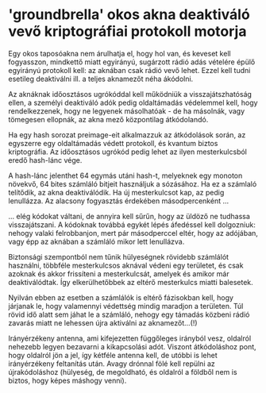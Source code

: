 # 'groundbrella' okos akna deaktiváló vevő kriptográfiai protokoll motorja

Egy okos taposóakna nem árulhatja el, hogy hol van, és keveset kell fogyasszon, mindkettő miatt egyirányú, sugárzott rádió adás vételére épülő egyirányú protokoll kell: az aknában csak rádió vevő lehet. Ezzel kell tudni esetileg deaktiválni ill. a teljes aknamezőt néha ákódolni.

Az aknáknak időosztásos ugrókóddal kell működniük a visszajátszhatóság ellen, a személyi deaktiváló adók pedig oldaltámadás védelemmel kell, hogy rendelkezzenek, hogy ne legyenek másolhatóak - de ha másolnák, vagy tömegesen ellopnák, az akna mező központilag átkódolandó.

Ha egy hash sorozat preimage-eit alkalmazzuk az átkódolások során, az egyszerre egy oldaltámadás védett protokoll, és kvantum biztos kriptográfia. Az időosztásos ugrókód pedig lehet az ilyen mesterkulcsból eredő hash-lánc vége.

A hash-lánc jelenthet 64 egymás utáni hash-t, melyeknek egy monoton növekvő, 64 bites számláló bitjeit használjuk a sózásához. Ha ez a számlaló telítődik, az akna deaktiválódik. Ha új mesterkulcsot kap, az pedig lenullázza. Az alacsony fogyasztás érdekében másodpercenként ...

... elég kódokat váltani, de annyira kell sűrűn, hogy az üldöző ne tudhassa visszajátszani. A kódoknak továbbá egykét lépés áfedéssel kell dolgozniuk: nehogy valaki felrobbanjon, mert pár másodperccel eltér, hogy az adójában, vagy épp az aknában a számláló mikor lett lenullázva.

Biztonsági szempontból nem tűnik hülyeségnek rövidebb számlálót használni, többféle mesterkulcsos aknával védeni egy területet, és csak azoknak és akkor frissíteni a mesterkulcsát, amelyek és amikor már deaktiválódtak. Így elkerülhetőbbek az eltérő mesterkulcs miatti balesetek.

Nyilván ebben az esetben a számlálók is eltérő fázisokban kell, hogy járjanak le, hogy valamennyi védettség mindig maradjon a területen. Túl rövid idő alatt sem jáhat le a számláló, nehogy egy támadás közbeni rádió zavarás miatt ne lehessen újra aktiválni az aknamezőt...(!)

Irányérzékeny antenna, ami kifejezetten függőleges irányból vesz, oldalról nehezebb legyen bezavarni a kikapcsolási adót. Viszont átkódoláshoz pont, hogy oldalról jön a jel, így kétféle antenna kell, de utóbbi is lehet irányérzékeny feltanítás után. Avagy drónnal fölé kell repülni az újrakódoláshoz (hülyeség, de megoldható, és oldalról a földből nem is biztos, hogy képes máshogy venni).
